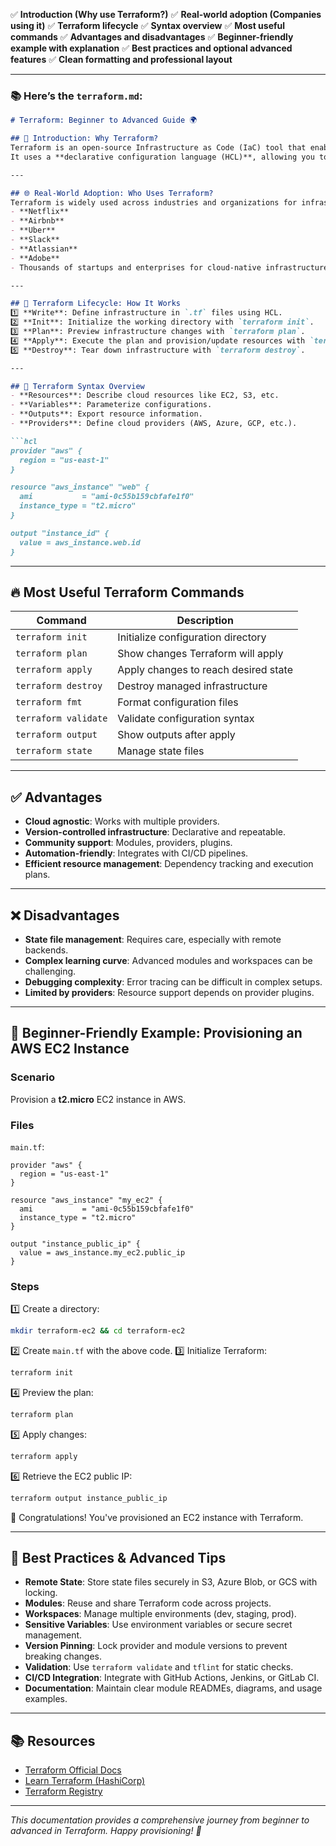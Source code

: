 
✅ **Introduction (Why use Terraform?)**
✅ **Real-world adoption (Companies using it)**
✅ **Terraform lifecycle**
✅ **Syntax overview**
✅ **Most useful commands**
✅ **Advantages and disadvantages**
✅ **Beginner-friendly example with explanation**
✅ **Best practices and optional advanced features**
✅ **Clean formatting and professional layout**

---

### 📚 Here’s the `terraform.md`:

````markdown
# Terraform: Beginner to Advanced Guide 🌍

## 📖 Introduction: Why Terraform?
Terraform is an open-source Infrastructure as Code (IaC) tool that enables you to **provision, manage, and version infrastructure safely and efficiently** across multiple cloud providers (AWS, Azure, GCP, etc.).  
It uses a **declarative configuration language (HCL)**, allowing you to describe your infrastructure in code, ensuring consistency and repeatability.

---

## 🌐 Real-World Adoption: Who Uses Terraform?
Terraform is widely used across industries and organizations for infrastructure management, including:
- **Netflix**
- **Airbnb**
- **Uber**
- **Slack**
- **Atlassian**
- **Adobe**
- Thousands of startups and enterprises for cloud-native infrastructure.

---

## 🔄 Terraform Lifecycle: How It Works
1️⃣ **Write**: Define infrastructure in `.tf` files using HCL.  
2️⃣ **Init**: Initialize the working directory with `terraform init`.  
3️⃣ **Plan**: Preview infrastructure changes with `terraform plan`.  
4️⃣ **Apply**: Execute the plan and provision/update resources with `terraform apply`.  
5️⃣ **Destroy**: Tear down infrastructure with `terraform destroy`.

---

## 📝 Terraform Syntax Overview
- **Resources**: Describe cloud resources like EC2, S3, etc.
- **Variables**: Parameterize configurations.
- **Outputs**: Export resource information.
- **Providers**: Define cloud providers (AWS, Azure, GCP, etc.).

```hcl
provider "aws" {
  region = "us-east-1"
}

resource "aws_instance" "web" {
  ami           = "ami-0c55b159cbfafe1f0"
  instance_type = "t2.micro"
}

output "instance_id" {
  value = aws_instance.web.id
}
````

---

## 🔥 Most Useful Terraform Commands

| Command              | Description                          |
| -------------------- | ------------------------------------ |
| `terraform init`     | Initialize configuration directory   |
| `terraform plan`     | Show changes Terraform will apply    |
| `terraform apply`    | Apply changes to reach desired state |
| `terraform destroy`  | Destroy managed infrastructure       |
| `terraform fmt`      | Format configuration files           |
| `terraform validate` | Validate configuration syntax        |
| `terraform output`   | Show outputs after apply             |
| `terraform state`    | Manage state files                   |

---

## ✅ Advantages

* **Cloud agnostic**: Works with multiple providers.
* **Version-controlled infrastructure**: Declarative and repeatable.
* **Community support**: Modules, providers, plugins.
* **Automation-friendly**: Integrates with CI/CD pipelines.
* **Efficient resource management**: Dependency tracking and execution plans.

---

## ❌ Disadvantages

* **State file management**: Requires care, especially with remote backends.
* **Complex learning curve**: Advanced modules and workspaces can be challenging.
* **Debugging complexity**: Error tracing can be difficult in complex setups.
* **Limited by providers**: Resource support depends on provider plugins.

---

## 🚀 Beginner-Friendly Example: Provisioning an AWS EC2 Instance

### Scenario

Provision a **t2.micro** EC2 instance in AWS.

### Files

`main.tf`:

```hcl
provider "aws" {
  region = "us-east-1"
}

resource "aws_instance" "my_ec2" {
  ami           = "ami-0c55b159cbfafe1f0"
  instance_type = "t2.micro"
}

output "instance_public_ip" {
  value = aws_instance.my_ec2.public_ip
}
```

### Steps

1️⃣ Create a directory:

```bash
mkdir terraform-ec2 && cd terraform-ec2
```

2️⃣ Create `main.tf` with the above code.
3️⃣ Initialize Terraform:

```bash
terraform init
```

4️⃣ Preview the plan:

```bash
terraform plan
```

5️⃣ Apply changes:

```bash
terraform apply
```

6️⃣ Retrieve the EC2 public IP:

```bash
terraform output instance_public_ip
```

🎉 Congratulations! You've provisioned an EC2 instance with Terraform.

---

## 🌟 Best Practices & Advanced Tips

* **Remote State**: Store state files securely in S3, Azure Blob, or GCS with locking.
* **Modules**: Reuse and share Terraform code across projects.
* **Workspaces**: Manage multiple environments (dev, staging, prod).
* **Sensitive Variables**: Use environment variables or secure secret management.
* **Version Pinning**: Lock provider and module versions to prevent breaking changes.
* **Validation**: Use `terraform validate` and `tflint` for static checks.
* **CI/CD Integration**: Integrate with GitHub Actions, Jenkins, or GitLab CI.
* **Documentation**: Maintain clear module READMEs, diagrams, and usage examples.

---

## 📚 Resources

* [Terraform Official Docs](https://developer.hashicorp.com/terraform/docs)
* [Learn Terraform (HashiCorp)](https://learn.hashicorp.com/collections/terraform/aws-get-started)
* [Terraform Registry](https://registry.terraform.io/)

---

*This documentation provides a comprehensive journey from beginner to advanced in Terraform. Happy provisioning! 🚀*




